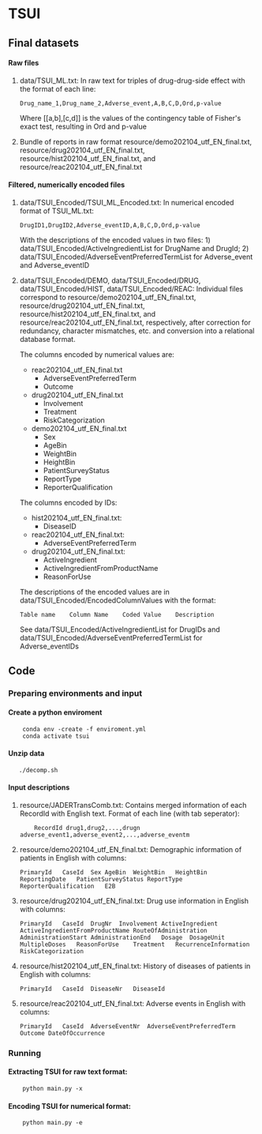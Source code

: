 # TSUI

## Final datasets
#### Raw files
1) data/TSUI_ML.txt: In raw text for triples of drug-drug-side effect with the format of each line:
    ```
    Drug_name_1,Drug_name_2,Adverse_event,A,B,C,D,Ord,p-value
    ```
    Where [[a,b],[c,d]] is the values of the contingency table of Fisher's exact test, resulting in Ord and p-value

2) Bundle of reports in raw format
    resource/demo202104_utf_EN_final.txt, resource/drug202104_utf_EN_final.txt, resource/hist202104_utf_EN_final.txt, and
    resource/reac202104_utf_EN_final.txt

#### Filtered, numerically encoded files
1) data/TSUI_Encoded/TSUI_ML_Encoded.txt: In numerical encoded format of TSUI_ML.txt:
    ```
    DrugID1,DrugID2,Adverse_eventID,A,B,C,D,Ord,p-value
    ```
    With the descriptions of the encoded values in two files: 1) data/TSUI_Encoded/ActiveIngredientList for DrugName and DrugId; 2) data/TSUI_Encoded/AdverseEventPreferredTermList for Adverse_event and Adverse_eventID


2) data/TSUI_Encoded/DEMO, data/TSUI_Encoded/DRUG, data/TSUI_Encoded/HIST, data/TSUI_Encoded/REAC:
   Individual files correspond to resource/demo202104_utf_EN_final.txt, resource/drug202104_utf_EN_final.txt, resource/hist202104_utf_EN_final.txt, and resource/reac202104_utf_EN_final.txt, respectively, after correction for redundancy, character mismatches, etc. and conversion into a relational database format.
   


    The columns encoded by numerical values are:
    - reac202104_utf_EN_final.txt
      - AdverseEventPreferredTerm
      - Outcome
    - drug202104_utf_EN_final.txt
      - Involvement
      - Treatment
      - RiskCategorization
    - demo202104_utf_EN_final.txt
      - Sex
      - AgeBin
      - WeightBin
      - HeightBin
      - PatientSurveyStatus
      - ReportType
      - ReporterQualification

    The columns encoded by IDs:
    - hist202104_utf_EN_final.txt:
      - DiseaseID 
    - reac202104_utf_EN_final.txt:
      - AdverseEventPreferredTerm
    - drug202104_utf_EN_final.txt:
      - ActiveIngredient
      - ActiveIngredientFromProductName 
      - ReasonForUse

    The descriptions of the encoded values are in data/TSUI_Encoded/EncodedColumnValues with the format:
    ```
    Table name    Column Name    Coded Value    Description
    ```
    See data/TSUI_Encoded/ActiveIngredientList for DrugIDs and
    data/TSUI_Encoded/AdverseEventPreferredTermList for Adverse_eventIDs

## Code
### Preparing environments and input
#### Create a python enviroment
```shell
    conda env -create -f enviroment.yml
    conda activate tsui
```
#### Unzip data
```shell
   ./decomp.sh
```
#### Input descriptions
1) resource/JADERTransComb.txt:
  Contains merged information of each RecordId with English text.
  Format of each line (with tab seperator):
    ```
        RecordId drug1,drug2,...,drugn adverse_event1,adverse_event2,...,adverse_eventm
    ```
2) resource/demo202104_utf_EN_final.txt:
  Demographic information of patients in English with columns:
    ```
    PrimaryId	CaseId	Sex	AgeBin	WeightBin	HeightBin	ReportingDate	PatientSurveyStatus	ReportType	ReporterQualification	E2B
    ```
3) resource/drug202104_utf_EN_final.txt:
  Drug use information in English with columns:
    ```
    PrimaryId	CaseId	DrugNr	Involvement	ActiveIngredient	ActiveIngredientFromProductName	RouteOfAdministration	AdministrationStart	AdministrationEnd	Dosage	DosageUnit	MultipleDoses	ReasonForUse	Treatment	RecurrenceInformation	RiskCategorization
    ```
4) resource/hist202104_utf_EN_final.txt:
  History of diseases of patients in English with columns:
    ```
    PrimaryId	CaseId	DiseaseNr	DiseaseId
    ```
5) resource/reac202104_utf_EN_final.txt:
  Adverse events in English with columns:
    ```
    PrimaryId   CaseId  AdverseEventNr	AdverseEventPreferredTerm	Outcome DateOfOccurrence
    ```

### Running
#### Extracting TSUI for raw text format:
```shell
    python main.py -x
```

#### Encoding TSUI for numerical format:

```shell
    python main.py -e
```
